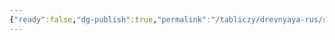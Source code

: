 ```yaml
---
{"ready":false,"dg-publish":true,"permalink":"/tabliczy/drevnyaya-rus/spas-yaroe-oko/","dgPassFrontmatter":true}
---
```



